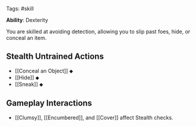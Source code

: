 Tags: #skill

**Ability**: Dexterity

You are skilled at avoiding detection, allowing you to slip past foes, hide, or conceal an item.

## Stealth Untrained Actions

- [[Conceal an Object]] ⬥
- [[Hide]] ⬥
- [[Sneak]] ⬥

## Gameplay Interactions

- [[Clumsy]], [[Encumbered]], and [[Cover]] affect Stealth checks.